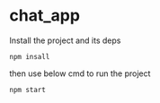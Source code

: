 # chat_app

Install the project and its deps

`npm insall`

then use below cmd to run the project 

`npm start`
